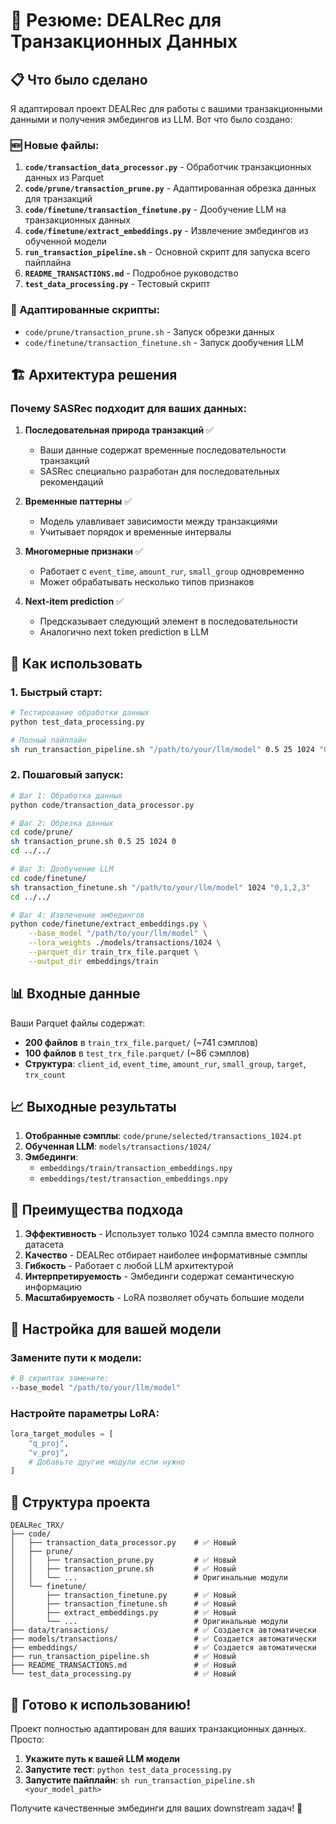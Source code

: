 # 🎯 Резюме: DEALRec для Транзакционных Данных

## 📋 Что было сделано

Я адаптировал проект DEALRec для работы с вашими транзакционными данными и получения эмбедингов из LLM. Вот что было создано:

### **🆕 Новые файлы:**

1. **`code/transaction_data_processor.py`** - Обработчик транзакционных данных из Parquet
2. **`code/prune/transaction_prune.py`** - Адаптированная обрезка данных для транзакций
3. **`code/finetune/transaction_finetune.py`** - Дообучение LLM на транзакционных данных
4. **`code/finetune/extract_embeddings.py`** - Извлечение эмбедингов из обученной модели
5. **`run_transaction_pipeline.sh`** - Основной скрипт для запуска всего пайплайна
6. **`README_TRANSACTIONS.md`** - Подробное руководство
7. **`test_data_processing.py`** - Тестовый скрипт

### **🔧 Адаптированные скрипты:**
- `code/prune/transaction_prune.sh` - Запуск обрезки данных
- `code/finetune/transaction_finetune.sh` - Запуск дообучения LLM

## 🏗️ Архитектура решения

### **Почему SASRec подходит для ваших данных:**

1. **Последовательная природа транзакций** ✅
   - Ваши данные содержат временные последовательности транзакций
   - SASRec специально разработан для последовательных рекомендаций

2. **Временные паттерны** ✅
   - Модель улавливает зависимости между транзакциями
   - Учитывает порядок и временные интервалы

3. **Многомерные признаки** ✅
   - Работает с `event_time`, `amount_rur`, `small_group` одновременно
   - Может обрабатывать несколько типов признаков

4. **Next-item prediction** ✅
   - Предсказывает следующий элемент в последовательности
   - Аналогично next token prediction в LLM

## 🚀 Как использовать

### **1. Быстрый старт:**
```bash
# Тестирование обработки данных
python test_data_processing.py

# Полный пайплайн
sh run_transaction_pipeline.sh "/path/to/your/llm/model" 0.5 25 1024 "0,1,2,3"
```

### **2. Пошаговый запуск:**
```bash
# Шаг 1: Обработка данных
python code/transaction_data_processor.py

# Шаг 2: Обрезка данных
cd code/prune/
sh transaction_prune.sh 0.5 25 1024 0
cd ../../

# Шаг 3: Дообучение LLM
cd code/finetune/
sh transaction_finetune.sh "/path/to/your/llm/model" 1024 "0,1,2,3"
cd ../../

# Шаг 4: Извлечение эмбедингов
python code/finetune/extract_embeddings.py \
    --base_model "/path/to/your/llm/model" \
    --lora_weights ./models/transactions/1024 \
    --parquet_dir train_trx_file.parquet \
    --output_dir embeddings/train
```

## 📊 Входные данные

Ваши Parquet файлы содержат:
- **200 файлов** в `train_trx_file.parquet/` (~741 сэмплов)
- **100 файлов** в `test_trx_file.parquet/` (~86 сэмплов)
- **Структура**: `client_id`, `event_time`, `amount_rur`, `small_group`, `target`, `trx_count`

## 📈 Выходные результаты

1. **Отобранные сэмплы**: `code/prune/selected/transactions_1024.pt`
2. **Обученная LLM**: `models/transactions/1024/`
3. **Эмбединги**: 
   - `embeddings/train/transaction_embeddings.npy`
   - `embeddings/test/transaction_embeddings.npy`

## 🎯 Преимущества подхода

1. **Эффективность** - Использует только 1024 сэмпла вместо полного датасета
2. **Качество** - DEALRec отбирает наиболее информативные сэмплы
3. **Гибкость** - Работает с любой LLM архитектурой
4. **Интерпретируемость** - Эмбединги содержат семантическую информацию
5. **Масштабируемость** - LoRA позволяет обучать большие модели

## 🔧 Настройка для вашей модели

### **Замените пути к модели:**
```bash
# В скриптах замените:
--base_model "/path/to/your/llm/model"
```

### **Настройте параметры LoRA:**
```python
lora_target_modules = [
    "q_proj",
    "v_proj",
    # Добавьте другие модули если нужно
]
```

## 📁 Структура проекта

```
DEALRec_TRX/
├── code/
│   ├── transaction_data_processor.py    # ✅ Новый
│   ├── prune/
│   │   ├── transaction_prune.py         # ✅ Новый
│   │   ├── transaction_prune.sh         # ✅ Новый
│   │   └── ...                          # Оригинальные модули
│   └── finetune/
│       ├── transaction_finetune.py      # ✅ Новый
│       ├── transaction_finetune.sh      # ✅ Новый
│       ├── extract_embeddings.py        # ✅ Новый
│       └── ...                          # Оригинальные модули
├── data/transactions/                   # ✅ Создается автоматически
├── models/transactions/                 # ✅ Создается автоматически
├── embeddings/                          # ✅ Создается автоматически
├── run_transaction_pipeline.sh          # ✅ Новый
├── README_TRANSACTIONS.md               # ✅ Новый
└── test_data_processing.py              # ✅ Новый
```

## 🎉 Готово к использованию!

Проект полностью адаптирован для ваших транзакционных данных. Просто:

1. **Укажите путь к вашей LLM модели**
2. **Запустите тест**: `python test_data_processing.py`
3. **Запустите пайплайн**: `sh run_transaction_pipeline.sh <your_model_path>`

Получите качественные эмбединги для ваших downstream задач! 🚀 